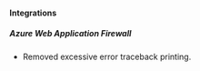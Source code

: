 
#### Integrations
##### Azure Web Application Firewall
- Removed excessive error traceback printing.
